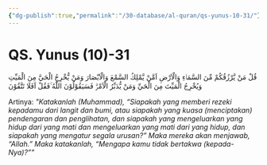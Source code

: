 ```yaml
---
{"dg-publish":true,"permalink":"/30-database/al-quran/qs-yunus-10-31/"}
---
```



# QS. Yunus (10)-31
قُلْ مَنْ يَّرْزُقُكُمْ مِّنَ السَّمَاۤءِ وَالْاَرْضِ اَمَّنْ يَّمْلِكُ السَّمْعَ وَالْاَبْصَارَ وَمَنْ يُّخْرِجُ الْحَيَّ مِنَ الْمَيِّتِ وَيُخْرِجُ الْمَيِّتَ مِنَ الْحَيِّ وَمَنْ يُّدَبِّرُ الْاَمْرَۗ فَسَيَقُوْلُوْنَ اللّٰهُ ۚفَقُلْ اَفَلَا تَتَّقُوْنَ 

Artinya: *"Katakanlah (Muhammad), “Siapakah yang memberi rezeki kepadamu dari langit dan bumi, atau siapakah yang kuasa (menciptakan) pendengaran dan penglihatan, dan siapakah yang mengeluarkan yang hidup dari yang mati dan mengeluarkan yang mati dari yang hidup, dan siapakah yang mengatur segala urusan?” Maka mereka akan menjawab, “Allah.” Maka katakanlah, “Mengapa kamu tidak bertakwa (kepada-Nya)?”"*
